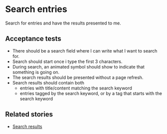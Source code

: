 # Search entries

Search for entries and have the results presented to me.

## Acceptance tests

- There should be a search field where I can write what I want to search for.
- Search should start once i type the first 3 characters.
- During search, an animated symbol should show to indicate that something is going on.
- The search results should be presented without a page refresh.
- Search results should contain both
  - entries with title/content matching the search keyword
  - entries tagged by the search keyword, or by a tag that starts with the search keyword

## Related stories

- [Search results](search-results.mdown)

